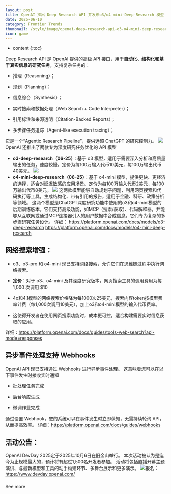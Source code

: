 ```yaml
---
layout: post
title: OpenAI 推出 Deep Research API 并发布o3/o4 mini-Deep-Research 模型 o3、o3-pro 和 o4-mini 现已支持网络搜索
date: 2025-06-10
category: Frontier Trends
thumbnail: /style/image/openai-deep-research-api-o3-o4-mini-deep-research-o3-o3-pro-o4-mini_1.jpg
icon: game
---
```

* content
{:toc}

Deep Research API 是 OpenAI 提供的高级 API 接口，用于**自动化、结构化和基于真实信息的研究任务**，支持复杂任务的：

- 推理（Reasoning）；

- 规划（Planning）；

- 信息综合（Synthesis）；

- 实时搜索和数据处理（Web Search + Code Interpreter）；

- 引用标注和来源透明（Citation-Backed Reports）；

- 多步骤任务追踪（Agent-like execution tracing）；

它是一个“Agentic Research Pipeline”，提供远超 ChatGPT 的研究控制力。
![](https://assets-v2.circle.so/cbn4lqh4wotyraksqz4xptvq6wtk)OpenAI 还推出了两款专为深度研究任务优化的 API 模型

- **o3-deep-research（06-25）**：基于 o3 模型，适用于需要深入分析和高质量输出的任务，速度较慢。定价为每100万输入代币10美元，每100万输出代币40美元。
![](https://assets-v2.circle.so/qnvinzyitibihf7d8vqueadc3yo5)
- **o4-mini-deep-research（06-25）**：基于 o4-mini 模型，提供更快、更经济的选择，适合对延迟敏感的应用场景。定价为每100万输入代币2美元，每100万输出代币8美元。
![](https://assets-v2.circle.so/70w78ynckh16ngkavly9ala39ggu)
这两款模型能够自动规划子问题，利用网页搜索和代码执行等工具，生成结构化、带有引用的报告，适用于金融、科研、政策分析等领域。
这两个模型是ChatGPT深度研究功能中使用的o3和o4-mini模型的后期训练版本。它们支持高级功能，如MCP（搜索/获取）、代码解释器，并能够从互联网或通过MCP连接器引入的用户数据中合成信息。它们专为复杂的多步骤研究任务设计。
详细：
https://platform.openai.com/docs/models/o3-deep-research 
https://platform.openai.com/docs/models/o4-mini-deep-research

## **网络搜索增强：** 

- o3、o3-pro 和 o4-mini 现已支持网络搜索，允许它们在思维链过程中执行网络搜索。

- **定价**：对于 o3、o4-mini 及其深度研究版本，网页搜索工具的调用费用为每 1,000 次调用 $10

- 4o和4.1模型的网络搜索价格降为每1000次25美元，搜索内容token按模型费率计费（每1,000次调用10美元），加上o3和o4-mini模型的输入代币费率。

- 这使得开发者在使用网页搜索功能时，成本更可控，适合构建需要实时信息获取的应用。

详细：https://platform.openai.com/docs/guides/tools-web-search?api-mode=responses

## 异步事件处理支持 Webhooks
OpenAI API 现已支持通过 Webhooks 进行异步事件处理。
这意味着您可以在以下事件发生时接收实时通知

- 批处理任务完成

- 后台响应生成

- 微调作业完成

通过设置 Webhook，您的系统可以在事件发生时立即获知，无需持续轮询 API，从而提高效率。
详细：https://platform.openai.com/docs/guides/webhooks 

## **活动公告：**
OpenAI DevDay 2025定于2025年10月6日在旧金山举行。
本次活动被认为是迄今为止规模最大的，预计将有超过1,500名开发者参加。
活动将包括直播开幕主题演讲、与最新模型和工具的动手构建环节、多舞台展示和更多演示。
![](https://assets-v2.circle.so/1e71n5fut684tx0a0hu1oe719cln)报名：https://www.devday.openai.com/

### 
See more